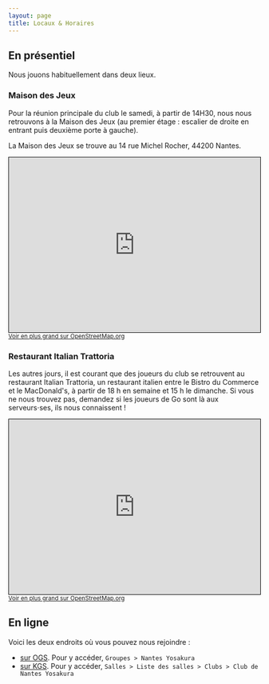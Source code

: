 ```yaml
---
layout: page
title: Locaux & Horaires
---
```


## En présentiel

Nous jouons habituellement dans deux lieux.

### Maison des Jeux

Pour la réunion principale du club le samedi, à partir de 14H30, nous nous retrouvons à la Maison des Jeux (au premier étage&nbsp;: escalier de droite en entrant puis deuxième porte à gauche).

La Maison des Jeux se trouve au 14 rue Michel Rocher, 44200 Nantes.

<iframe width="100%" height="350" frameborder="0" scrolling="no" marginheight="0" marginwidth="0" src="https://www.openstreetmap.org/export/embed.html?bbox=-1.5514969825744631%2C47.205509769879995%2C-1.5481361746788027%2C47.20710053913829&amp;layer=mapnik&amp;marker=47.206305160472375%2C-1.5498165786266327" style="border: 1px solid black"></iframe><br/><small><a href="https://www.openstreetmap.org/?mlat=47.20631&amp;mlon=-1.54982#map=19/47.20631/-1.54982">Voir en plus grand sur OpenStreetMap.org</a></small>

### Restaurant Italian Trattoria

Les autres jours, il est courant que des joueurs du club se retrouvent au restaurant Italian Trattoria, un restaurant italien entre le Bistro du Commerce et le MacDonald's, à partir de 18&nbsp;h en semaine et 15&nbsp;h le dimanche.
Si vous ne nous trouvez pas, demandez si les joueurs de Go sont là aux serveurs⋅ses, ils nous connaissent&nbsp;!

<iframe width="100%" height="350" frameborder="0" scrolling="no" marginheight="0" marginwidth="0" src="https://www.openstreetmap.org/export/embed.html?bbox=-1.5614479780197146%2C47.21204018402332%2C-1.5547531843185425%2C47.21516662668739&amp;layer=mapnik&amp;marker=47.21360342839521%2C-1.5581005811691284" style="border: 1px solid black"></iframe><br/><small><a href="https://www.openstreetmap.org/?mlat=47.21360&amp;mlon=-1.55810#map=18/47.21360/-1.55810">Voir en plus grand sur OpenStreetMap.org</a></small>

## En ligne

Voici les deux endroits où vous pouvez nous rejoindre :

- [sur OGS](https://online-go.com/group/4702). Pour y accéder, `Groupes > Nantes Yosakura`
- [sur KGS](https://www.gokgs.com/). Pour y accéder, `Salles > Liste des salles > Clubs > Club de Nantes Yosakura`
